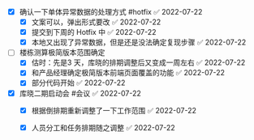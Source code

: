  - [x] 确认一下单体异常数据的处理方式 #hotfix ✅ 2022-07-22
	- [x] 文案可以，弹出形式要改 ✅ 2022-07-22
	- [x] 提交到下周的 Hotfix 中 ✅ 2022-07-22
	- [x] 本地又出现了异常数据，但是还是没法确定复现步骤 ✅ 2022-07-22
- [ ] 楼栋测算极简版本范围确定
	- [x] 估时：先是3 天，库晓的排期调整后又变成一周左右 ✅ 2022-07-22
	- [x] 和产品经理确定极简版本前端页面覆盖的功能 ✅ 2022-07-22
	- [x] 部分代码开始 ✅ 2022-07-22
- [x] 库晓二期启动会 #会议 ✅ 2022-07-22
	- [x] 根据倒排期重新调整了一下工作范围 ✅ 2022-07-22
	- [x] 人员分工和任务排期随之调整 ✅ 2022-07-22
























